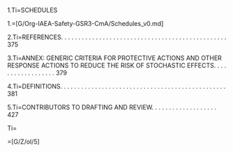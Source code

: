 1.Ti=SCHEDULES

1.=[G/Org-IAEA-Safety-GSR3-CmA/Schedules_v0.md]

2.Ti=REFERENCES. . . . . . . . . . . . . . . . . . . . . . . . . . . . . . . . . . . . . . . . . . . . . . . . 375

3.Ti=ANNEX: GENERIC CRITERIA FOR PROTECTIVE ACTIONS AND OTHER RESPONSE ACTIONS TO REDUCE THE RISK OF STOCHASTIC EFFECTS. . . . . . . . . . . . . . . . . . 379

4.Ti=DEFINITIONS. . . . . . . . . . . . . . . . . . . . . . . . . . . . . . . . . . . . . . . . . . . . . . . . 381

5.Ti=CONTRIBUTORS TO DRAFTING AND REVIEW. . . . . . . . . . . . . . . . . . . 427

Ti=</a>

=[G/Z/ol/5]
